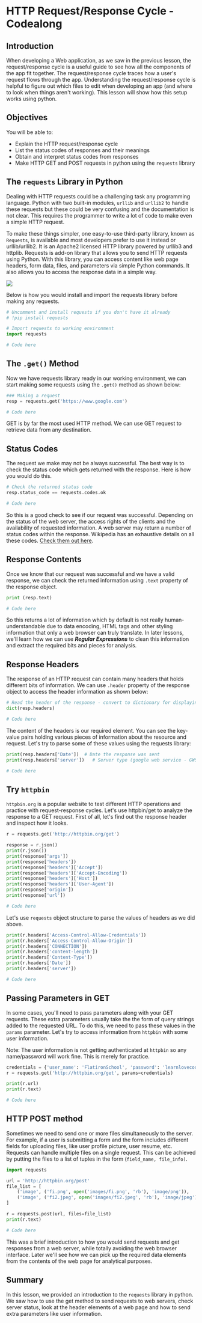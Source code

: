 # HTTP Request/Response Cycle - Codealong

##  Introduction
When developing a Web application, as we saw in the previous lesson, the request/response cycle is a useful guide to see how all the components of the app fit together. The request/response cycle traces how a user's request flows through the app. Understanding the request/response cycle is helpful to figure out which files to edit when developing an app (and where to look when things aren't working). This lesson will show how this setup works using python. 

## Objectives

You will be able to: 

* Explain the HTTP request/response cycle
* List the status codes of responses and their meanings
* Obtain and interpret status codes from responses
* Make HTTP GET and POST requests in python using the `requests` library

## The `requests` Library in Python

Dealing with HTTP requests could be a challenging task  any programming language. Python with two built-in modules, `urllib` and `urllib2` to handle these requests but these could be very confusing  and the documentation is not clear. This requires the programmer to write a lot of code to make even a simple HTTP request.

To make these things simpler, one easy-to-use third-party library, known as` Requests`, is available and most developers prefer to use it instead or urllib/urllib2. It is an Apache2 licensed HTTP library powered by urllib3 and httplib. Requests is add-on library that allows you to send HTTP requests using Python. With this library, you can access content like web page headers, form data, files, and parameters via simple Python commands. It also allows you to access the response data in a simple way.

![](images/logo.png)

Below is how you would install and import the requests library before making any requests. 
```python
# Uncomment and install requests if you don't have it already
# !pip install requests

# Import requests to working environment
import requests
```


```python
# Code here
```

## The `.get()` Method

Now we have requests library ready in our working environment, we can start making some requests using the `.get()` method as shown below:
```python
### Making a request
resp = requests.get('https://www.google.com')
```


```python
# Code here 
```

GET is by far the most used HTTP method. We can use GET request to retrieve data from any destination. 

## Status Codes
The request we make may not be always successful. The best way is to check the status code which gets returned with the response. Here is how you would do this. 
```python
# Check the returned status code
resp.status_code == requests.codes.ok
```


```python
# Code here 
```

So this is a good check to see if our request was successful. Depending on the status of the web server, the access rights of the clients and the availability of requested information. A web server may return a number of status codes within the response. Wikipedia has an exhaustive details on all these codes. [Check them out here](https://en.wikipedia.org/wiki/List_of_HTTP_status_codes).

## Response Contents
Once we know that our request was successful and we have a valid response, we can check the returned information using `.text` property of the response object. 
```python
print (resp.text)
```


```python
# Code here 
```

So this returns a lot of information which by default is not really human-understandable due to data encoding, HTML tags and other styling information that only a web browser can truly translate. In later lessons, we'll learn how we can use **_Regular Expressions_**  to clean this information and extract the required bits and pieces for analysis. 

## Response Headers
The response of an HTTP request can contain many headers that holds different bits of information. We can use `.header` property of the response object to access the header information as shown below:

```python
# Read the header of the response - convert to dictionary for displaying k:v pairs neatly
dict(resp.headers)
```


```python
# Code here 
```

The content of the headers is our required element. You can see the key-value pairs holding various pieces of  information about the resource and request. Let's try to parse some of these values using the requests library:

```python
print(resp.headers['Date'])  # Date the response was sent
print(resp.headers['server'])   # Server type (google web service - GWS)
```


```python
# Code here 
```

## Try `httpbin`
`httpbin.org` is a popular website to test different HTTP operations and practice with request-response cycles. Let's use httpbin/get to analyze the response to a GET request. First of all, let's find out the response header and inspect how it looks. 

```python
r = requests.get('http://httpbin.org/get')

response = r.json()  
print(r.json())  
print(response['args'])  
print(response['headers'])  
print(response['headers']['Accept'])  
print(response['headers']['Accept-Encoding'])  
print(response['headers']['Host'])  
print(response['headers']['User-Agent'])  
print(response['origin'])  
print(response['url'])  
```


```python
# Code here 
```

Let's use `requests` object structure to parse the values of headers as we did above. 

```python
print(r.headers['Access-Control-Allow-Credentials'])  
print(r.headers['Access-Control-Allow-Origin'])  
print(r.headers['CONNECTION'])  
print(r.headers['content-length'])  
print(r.headers['Content-Type'])  
print(r.headers['Date'])  
print(r.headers['server'])  
```


```python
# Code here 
```

## Passing Parameters in GET
In some cases, you'll need to pass parameters along with your GET requests. These extra parameters usually take the the form of query strings added to the requested URL. To do this, we need to pass these values in the `params` parameter. Let's try to access information from `httpbin` with some user information. 

Note: The user information is not getting authenticated at `httpbin` so any name/password will work fine. This is merely for practice. 

```python
credentials = {'user_name': 'FlatironSchool', 'password': 'learnlovecode'}  
r = requests.get('http://httpbin.org/get', params=credentials)

print(r.url)  
print(r.text)  
```


```python
# Code here 
```

## HTTP POST method 

Sometimes we need to send one or more files simultaneously to the server. For example, if a user is submitting a form and the form includes different fields for uploading files, like user profile picture, user resume, etc. Requests can handle multiple files on a single request. This can be achieved by putting the files to a list of tuples in the form (`field_name, file_info)`.


```python
import requests

url = 'http://httpbin.org/post'  
file_list = [  
    ('image', ('fi.png', open('images/fi.png', 'rb'), 'image/png')),
    ('image', ('fi2.jpeg', open('images/fi2.jpeg', 'rb'), 'image/jpeg'))
]

r = requests.post(url, files=file_list)  
print(r.text)  
```


```python
# Code here  
```

This was a brief introduction to how you would send requests and get responses from a web server, while totally avoiding the web browser interface. Later we'll see how we can pick up the required data elements from the contents of the web page for analytical purposes. 

## Summary
In this lesson, we provided an introduction to the `requests` library in python. We saw how to use the get method to send requests to web servers, check server status, look at the header elements of a web page and how to send extra parameters like user information. 
